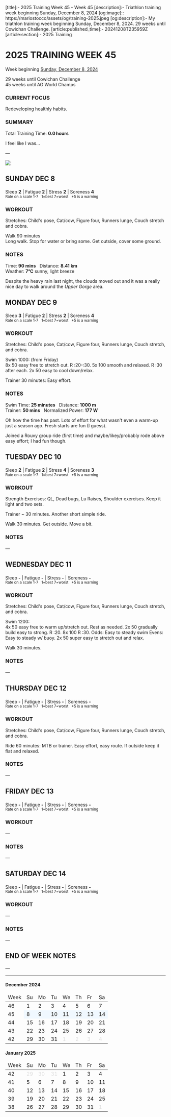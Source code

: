 [title]:- 2025 Training Week 45 - Week 45
[description]:- Triathlon training week beginning Sunday, December 8, 2024
[og:image]:: https://mariostocco/assets/og/training-2025.jpeg
[og:description]:- My triathlon training week beginning Sunday, December 8, 2024. 29 weeks until Cowichan Challenge.
[article:published_time]:- 20241208T235959Z
[article:section]:- 2025 Training



# 2025 TRAINING WEEK 45
Week beginning [Sunday, December 8, 2024](javascript:flick('sun');)

29 weeks until Cowichan Challenge<br />45 weeks until AG World Champs

### CURRENT FOCUS
Redeveloping healthly habits.

### SUMMARY
Total Training Time: **0.0&#8239;hours**

I feel like I was... <!--LAGGING  MAINTAINING  BUILDING  PEAKING  OVERREACHING-->

&mdash;





![](/assets/svg/image-977x550.svg)

## SUNDAY DEC 8
Sleep **2** | Fatigue **2** | Stress **2** | Soreness **4**
<sup><br />Rate on a scale 1-7 &nbsp; 1=best 7=worst &nbsp; +5 is a warning</sup>

### WORKOUT
Stretches: Child's pose, Cat/cow, Figure four, Runners lunge, Couch stretch and cobra.

Walk 90 minutes  
Long walk. Stop for water or bring some. Get outside, cover some ground.

### NOTES
Time: **90 mins** &nbsp; Distance: **8.41 km**  
Weather: **7°C** sunny, light breeze

Despite the heavy rain last night, the clouds moved out and it was a really nice day to walk around the _Upper Gorge_ area.

<!---->
## MONDAY DEC 9
Sleep **3** | Fatigue **2** | Stress **2** | Soreness **4**
<sup><br />Rate on a scale 1-7 &nbsp; 1=best 7=worst &nbsp; +5 is a warning</sup>

### WORKOUT
Stretches: Child's pose, Cat/cow, Figure four, Runners lunge, Couch stretch, and cobra.

Swim 1000: (from Friday)  
8x 50 easy free to stretch out. R :20-:30. 5x 100 smooth and relaxed. R :30 after each. 2x 50 easy to cool down/relax.

Trainer 30 minutes: Easy effort.

### NOTES
Swim Time: **25 minutes** &nbsp; Distance: **1000 m**  
Trainer: **50 mins** &nbsp; Normalized Power: **177 W**

Oh how the time has past.  Lots of effort for what wasn't even a warm-up just a season ago.  Fresh starts are fun (I guess).

Joined a Rouvy group ride (first time) and maybe/likey/probably rode above easy effort; I had fun though.

<!---->
## TUESDAY DEC 10
Sleep **2** | Fatigue **2** | Stress **4** | Soreness **3**
<sup><br />Rate on a scale 1-7 &nbsp; 1=best 7=worst &nbsp; +5 is a warning</sup>

### WORKOUT
Strength Exercises: QL, Dead bugs, Lu Raises, Shoulder exercises. Keep it light and two sets.

Trainer ~ 30 minutes. Another short simple ride.

Walk 30 minutes. Get outside. Move a bit.

### NOTES
&mdash;


<!---->
## WEDNESDAY DEC 11
Sleep **-** | Fatigue **-** | Stress **-** | Soreness **-**
<sup><br />Rate on a scale 1-7 &nbsp; 1=best 7=worst &nbsp; +5 is a warning</sup>

### WORKOUT
Stretches: Child's pose, Cat/cow, Figure four, Runners lunge, Couch stretch, and cobra.

Swim 1200:  
4x 50 easy free to warm up/stretch out. Rest as needed. 2x 50 gradually build easy to strong. R :20. 8x 100 R :30. Odds: Easy to steady swim Evens: Easy to steady w/ buoy. 2x 50 super easy to stretch out and relax.

Walk 30 minutes.

### NOTES
&mdash;


<!---->
## THURSDAY DEC 12
Sleep **-** | Fatigue **-** | Stress **-** | Soreness **-**
<sup><br />Rate on a scale 1-7 &nbsp; 1=best 7=worst &nbsp; +5 is a warning</sup>

### WORKOUT
Stretches: Child's pose, Cat/cow, Figure four, Runners lunge, Couch stretch, and cobra.

Ride 60 minutes:  MTB or trainer. Easy effort, easy route.  If outside keep it flat and relaxed.

### NOTES
&mdash;


<!---->
## FRIDAY DEC 13
Sleep **-** | Fatigue **-** | Stress **-** | Soreness **-**
<sup><br />Rate on a scale 1-7 &nbsp; 1=best 7=worst &nbsp; +5 is a warning</sup>

### WORKOUT
&mdash;

### NOTES
&mdash;


<!---->
## SATURDAY DEC 14
Sleep **-** | Fatigue **-** | Stress **-** | Soreness **-**
<sup><br />Rate on a scale 1-7 &nbsp; 1=best 7=worst &nbsp; +5 is a warning</sup>

### WORKOUT
&mdash;

### NOTES
&mdash;


<!---->
## END OF WEEK NOTES
&mdash;





---


<div class="month"><h4>December 2024</h4><table><thead><tr style="border:0;"><td>Week</td><td class="day">Su</td><td class="day">Mo</td><td class="day">Tu</td><td class="day">We</td><td class="day">Th</td><td class="day">Fr</td><td class="day">Sa</td></tr></thead><tbody><tr><td class="week" onclick="javascript:cellClick(46,'');">46</td><td class="day" style="" id="c20241201" onclick="javascript:cellClick(46,'sun');">1</td><td class="day" style="" id="c20241202" onclick="javascript:cellClick(46,'mon');">2</td><td class="day" style="" id="c20241203" onclick="javascript:cellClick(46,'tue');">3</td><td class="day" style="" id="c20241204" onclick="javascript:cellClick(46,'wed');">4</td><td class="day" style="" id="c20241205" onclick="javascript:cellClick(46,'thu');">5</td><td class="day" style="" id="c20241206" onclick="javascript:cellClick(46,'fri');">6</td><td class="day" style="" id="c20241207" onclick="javascript:cellClick(46,'sat');">7</td></tr><tr><td class="week" onclick="javascript:cellClick(45,'');">45</td><td class="day" style="background-color:aliceblue;" id="c20241208" onclick="javascript:flick('sun');">8</td><td class="day" style="background-color:aliceblue;" id="c20241209" onclick="javascript:flick('mon');">9</td><td class="day" style="background-color:aliceblue;" id="c20241210" onclick="javascript:flick('tue');">10</td><td class="day" style="background-color:aliceblue;" id="c20241211" onclick="javascript:flick('wed');">11</td><td class="day" style="background-color:aliceblue;" id="c20241212" onclick="javascript:flick('thu');">12</td><td class="day" style="background-color:aliceblue;" id="c20241213" onclick="javascript:flick('fri');">13</td><td class="day" style="background-color:aliceblue;" id="c20241214" onclick="javascript:flick('sat');">14</td></tr><tr><td class="week" onclick="javascript:cellClick(44,'');">44</td><td class="day" style="" id="c20241215" onclick="javascript:cellClick(44,'sun');">15</td><td class="day" style="" id="c20241216" onclick="javascript:cellClick(44,'mon');">16</td><td class="day" style="" id="c20241217" onclick="javascript:cellClick(44,'tue');">17</td><td class="day" style="" id="c20241218" onclick="javascript:cellClick(44,'wed');">18</td><td class="day" style="" id="c20241219" onclick="javascript:cellClick(44,'thu');">19</td><td class="day" style="" id="c20241220" onclick="javascript:cellClick(44,'fri');">20</td><td class="day" style="" id="c20241221" onclick="javascript:cellClick(44,'sat');">21</td></tr><tr><td class="week" onclick="javascript:cellClick(43,'');">43</td><td class="day" style="" id="c20241222" onclick="javascript:cellClick(43,'sun');">22</td><td class="day" style="" id="c20241223" onclick="javascript:cellClick(43,'mon');">23</td><td class="day" style="" id="c20241224" onclick="javascript:cellClick(43,'tue');">24</td><td class="day" style="" id="c20241225" onclick="javascript:cellClick(43,'wed');">25</td><td class="day" style="" id="c20241226" onclick="javascript:cellClick(43,'thu');">26</td><td class="day" style="" id="c20241227" onclick="javascript:cellClick(43,'fri');">27</td><td class="day" style="" id="c20241228" onclick="javascript:cellClick(43,'sat');">28</td></tr><tr><td class="week" onclick="javascript:cellClick(42,'');">42</td><td class="day" style="" id="c20241229" onclick="javascript:cellClick(42,'sun');">29</td><td class="day" style="" id="c20241230" onclick="javascript:cellClick(42,'mon');">30</td><td class="day" style="" id="c20241231" onclick="javascript:cellClick(42,'tue');">31</td><td class="day" style="color:#dddddd;">1</td><td class="day" style="color:#dddddd;">2</td><td class="day" style="color:#dddddd;">3</td><td class="day" style="color:#dddddd;">4</td></tr></tbody></table></div>
<div class="month"><h4>January 2025</h4><table><thead><tr style="border:0;"><td>Week</td><td class="day">Su</td><td class="day">Mo</td><td class="day">Tu</td><td class="day">We</td><td class="day">Th</td><td class="day">Fr</td><td class="day">Sa</td></tr></thead><tbody><tr><td class="week" onclick="javascript:cellClick(42,'');">42</td><td class="day" style="color:#dddddd;">29</td><td class="day" style="color:#dddddd;">30</td><td class="day" style="color:#dddddd;">31</td><td class="day" style="" id="c20250101" onclick="javascript:cellClick(42,'wed');">1</td><td class="day" style="" id="c20250102" onclick="javascript:cellClick(42,'thu');">2</td><td class="day" style="" id="c20250103" onclick="javascript:cellClick(42,'fri');">3</td><td class="day" style="" id="c20250104" onclick="javascript:cellClick(42,'sat');">4</td></tr><tr><td class="week" onclick="javascript:cellClick(41,'');">41</td><td class="day" style="" id="c20250105" onclick="javascript:cellClick(41,'sun');">5</td><td class="day" style="" id="c20250106" onclick="javascript:cellClick(41,'mon');">6</td><td class="day" style="" id="c20250107" onclick="javascript:cellClick(41,'tue');">7</td><td class="day" style="" id="c20250108" onclick="javascript:cellClick(41,'wed');">8</td><td class="day" style="" id="c20250109" onclick="javascript:cellClick(41,'thu');">9</td><td class="day" style="" id="c20250110" onclick="javascript:cellClick(41,'fri');">10</td><td class="day" style="" id="c20250111" onclick="javascript:cellClick(41,'sat');">11</td></tr><tr><td class="week" onclick="javascript:cellClick(40,'');">40</td><td class="day" style="" id="c20250112" onclick="javascript:cellClick(40,'sun');">12</td><td class="day" style="" id="c20250113" onclick="javascript:cellClick(40,'mon');">13</td><td class="day" style="" id="c20250114" onclick="javascript:cellClick(40,'tue');">14</td><td class="day" style="" id="c20250115" onclick="javascript:cellClick(40,'wed');">15</td><td class="day" style="" id="c20250116" onclick="javascript:cellClick(40,'thu');">16</td><td class="day" style="" id="c20250117" onclick="javascript:cellClick(40,'fri');">17</td><td class="day" style="" id="c20250118" onclick="javascript:cellClick(40,'sat');">18</td></tr><tr><td class="week" onclick="javascript:cellClick(39,'');">39</td><td class="day" style="" id="c20250119" onclick="javascript:cellClick(39,'sun');">19</td><td class="day" style="" id="c20250120" onclick="javascript:cellClick(39,'mon');">20</td><td class="day" style="" id="c20250121" onclick="javascript:cellClick(39,'tue');">21</td><td class="day" style="" id="c20250122" onclick="javascript:cellClick(39,'wed');">22</td><td class="day" style="" id="c20250123" onclick="javascript:cellClick(39,'thu');">23</td><td class="day" style="" id="c20250124" onclick="javascript:cellClick(39,'fri');">24</td><td class="day" style="" id="c20250125" onclick="javascript:cellClick(39,'sat');">25</td></tr><tr><td class="week" onclick="javascript:cellClick(38,'');">38</td><td class="day" style="" id="c20250126" onclick="javascript:cellClick(38,'sun');">26</td><td class="day" style="" id="c20250127" onclick="javascript:cellClick(38,'mon');">27</td><td class="day" style="" id="c20250128" onclick="javascript:cellClick(38,'tue');">28</td><td class="day" style="" id="c20250129" onclick="javascript:cellClick(38,'wed');">29</td><td class="day" style="" id="c20250130" onclick="javascript:cellClick(38,'thu');">30</td><td class="day" style="" id="c20250131" onclick="javascript:cellClick(38,'fri');">31</td><td class="day" style="color:#dddddd;">1</td></tr></tbody></table></div>
<script>var yyyy=2025;</script>
